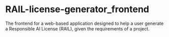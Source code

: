 # RAIL-license-generator_frontend
The frontend for a web-based application designed to help a user generate a Responsible AI License (RAIL), given the requirements of a project.
